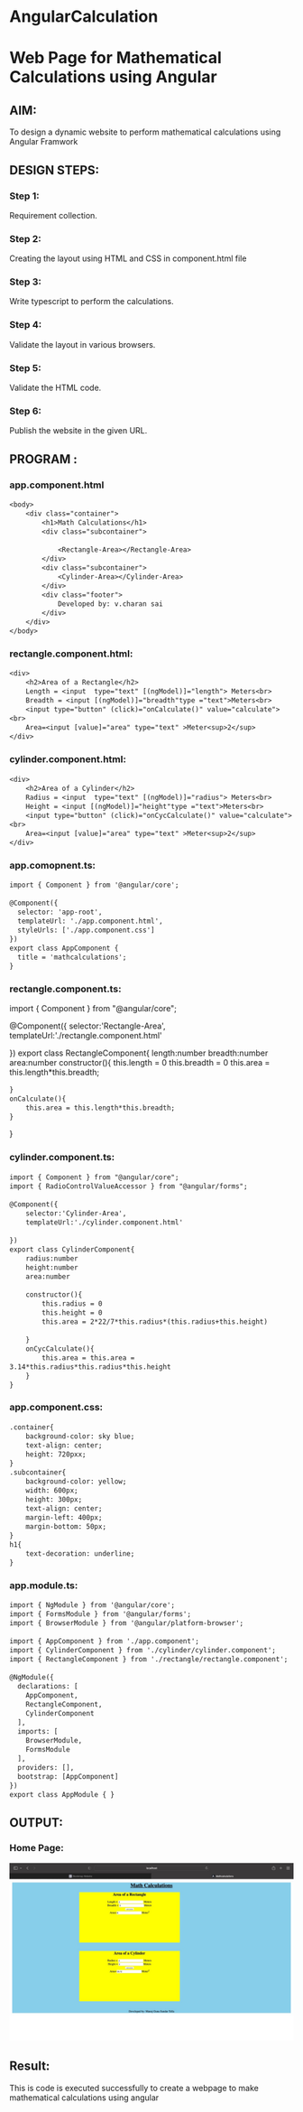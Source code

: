 # AngularCalculation

# Web Page for Mathematical Calculations using Angular

## AIM:
To design a dynamic website to perform mathematical calculations using Angular Framwork

## DESIGN STEPS:
### Step 1:
Requirement collection.

### Step 2:
Creating the layout using HTML and CSS in component.html file

### Step 3:
Write typescript to perform the calculations.

### Step 4:
Validate the layout in various browsers.

### Step 5:
Validate the HTML code.

### Step 6:
Publish the website in the given URL.

## PROGRAM :

### app.component.html
~~~
<body>
    <div class="container">
        <h1>Math Calculations</h1>
        <div class="subcontainer">
            
            <Rectangle-Area></Rectangle-Area>
        </div>
        <div class="subcontainer">
            <Cylinder-Area></Cylinder-Area>
        </div>
        <div class="footer">
            Developed by: v.charan sai
        </div>
    </div>
</body>
~~~
### rectangle.component.html:
~~~
<div>
    <h2>Area of a Rectangle</h2>
    Length = <input  type="text" [(ngModel)]="length"> Meters<br>
    Breadth = <input [(ngModel)]="breadth"type ="text">Meters<br>
    <input type="button" (click)="onCalculate()" value="calculate"><br>
    Area=<input [value]="area" type="text" >Meter<sup>2</sup>
</div>
~~~

### cylinder.component.html:
~~~
<div>
    <h2>Area of a Cylinder</h2>
    Radius = <input  type="text" [(ngModel)]="radius"> Meters<br>
    Height = <input [(ngModel)]="height"type ="text">Meters<br>
    <input type="button" (click)="onCycCalculate()" value="calculate"><br>
    Area=<input [value]="area" type="text" >Meter<sup>2</sup>
</div>
~~~

### app.comopnent.ts:
~~~
import { Component } from '@angular/core';

@Component({
  selector: 'app-root',
  templateUrl: './app.component.html',
  styleUrls: ['./app.component.css']
})
export class AppComponent {
  title = 'mathcalculations';
}
~~~

### rectangle.component.ts:
import { Component } from "@angular/core";

@Component({
    selector:'Rectangle-Area',
    templateUrl:'./rectangle.component.html'

})
export class RectangleComponent{
    length:number
    breadth:number
    area:number
    constructor(){
        this.length = 0
        this.breadth = 0
        this.area = this.length*this.breadth;


    }
    onCalculate(){
        this.area = this.length*this.breadth;
    }
}

### cylinder.component.ts:
~~~
import { Component } from "@angular/core";
import { RadioControlValueAccessor } from "@angular/forms";

@Component({
    selector:'Cylinder-Area',
    templateUrl:'./cylinder.component.html'

})
export class CylinderComponent{
    radius:number
    height:number
    area:number
    
    constructor(){
        this.radius = 0
        this.height = 0
        this.area = 2*22/7*this.radius*(this.radius+this.height)

    }
    onCycCalculate(){
        this.area = this.area = 3.14*this.radius*this.radius*this.height
    }
}
~~~

### app.component.css:
~~~
.container{
    background-color: sky blue;
    text-align: center;
    height: 720pxx;
}
.subcontainer{
    background-color: yellow;
    width: 600px;
    height: 300px;
    text-align: center;
    margin-left: 400px;
    margin-bottom: 50px;
}
h1{
    text-decoration: underline;
}
~~~

### app.module.ts:
~~~
import { NgModule } from '@angular/core';
import { FormsModule } from '@angular/forms';
import { BrowserModule } from '@angular/platform-browser';

import { AppComponent } from './app.component';
import { CylinderComponent } from './cylinder/cylinder.component';
import { RectangleComponent } from './rectangle/rectangle.component';

@NgModule({
  declarations: [
    AppComponent,
    RectangleComponent,
    CylinderComponent
  ],
  imports: [
    BrowserModule,
    FormsModule
  ],
  providers: [],
  bootstrap: [AppComponent]
})
export class AppModule { }
~~~

## OUTPUT:
### Home Page:
![output](https://github.com/charansai0/AngularCalculation/blob/main/ang.jpeg?)




## Result:
This is code is executed successfully to create a webpage to make mathematical calculations using angular
